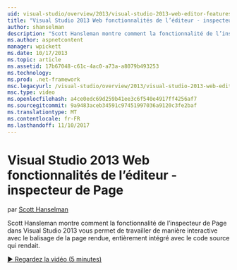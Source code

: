 ```yaml
---
uid: visual-studio/overview/2013/visual-studio-2013-web-editor-features-page-inspector
title: "Visual Studio 2013 Web fonctionnalités de l’éditeur - inspecteur de Page | Documents Microsoft"
author: shanselman
description: "Scott Hansleman montre comment la fonctionnalité de l’inspecteur de Page dans Visual Studio 2013 vous permet de travailler de manière interactive avec le balisage de la page rendue, w entièrement intégrée..."
ms.author: aspnetcontent
manager: wpickett
ms.date: 10/17/2013
ms.topic: article
ms.assetid: 17b67048-c61c-4ac0-a73a-a8079b493253
ms.technology: 
ms.prod: .net-framework
msc.legacyurl: /visual-studio/overview/2013/visual-studio-2013-web-editor-features-page-inspector
msc.type: video
ms.openlocfilehash: a4ce0edc69d259b41ee3c6f540e4917ff4256af7
ms.sourcegitcommit: 9a9483aceb34591c97451997036a9120c3fe2baf
ms.translationtype: MT
ms.contentlocale: fr-FR
ms.lasthandoff: 11/10/2017
---
```

<a name="visual-studio-2013-web-editor-features---page-inspector"></a>Visual Studio 2013 Web fonctionnalités de l’éditeur - inspecteur de Page
====================
par [Scott Hanselman](https://github.com/shanselman)

Scott Hansleman montre comment la fonctionnalité de l’inspecteur de Page dans Visual Studio 2013 vous permet de travailler de manière interactive avec le balisage de la page rendue, entièrement intégré avec le code source qui rendait.

[&#9654; Regardez la vidéo (5 minutes)](https://channel9.msdn.com/Blogs/ASP-NET-Site-Videos/visual-studio-2013-web-editor-features-page-inspector)
